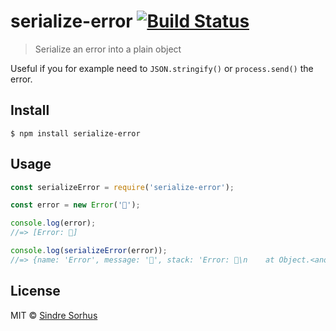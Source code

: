 # serialize-error [![Build Status](https://travis-ci.org/sindresorhus/serialize-error.svg?branch=master)](https://travis-ci.org/sindresorhus/serialize-error)

> Serialize an error into a plain object

Useful if you for example need to `JSON.stringify()` or `process.send()` the error.


## Install

```
$ npm install serialize-error
```


## Usage

```js
const serializeError = require('serialize-error');

const error = new Error('🦄');

console.log(error);
//=> [Error: 🦄]

console.log(serializeError(error));
//=> {name: 'Error', message: '🦄', stack: 'Error: 🦄\n    at Object.<anonymous> …'}
```


## License

MIT © [Sindre Sorhus](https://sindresorhus.com)
